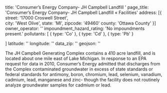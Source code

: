 title: 'Consumer’s Energy Company- JH Campbell Landfill '
page_title: 'Consumer’s Energy Company- JH Campbell Landfill  « Facilities'
address: [{
  street: '17000 Croswell Street',  
  city: 'West Olive',
  state: 'MI',
  zipcode: '49460'
  county: 'Ottawa County'
}]
owner_operator: ''
impoundment_hazard_rating: 'No impoundments present.'
pollutants: [
     {
       type: 'Co'
     },
     {
       type: 'Cd'
     },
    {
     type: 'Pb'
    }
  
]
latitude: ''
longitude: ''
data_zip: ''
geojson: ''

The JH Campbell Generating Complex contains a 410 acre landfill, and is located about one mile east of Lake Michigan. In response to an EPA request for data in 2010, Consumer’s Energy admitted that discharges from the Complex contaminated groundwater in excess of state standards or federal standards for antimony, boron, chromium, lead, selenium, vanadium, cadmium, lead, manganese and zinc- though the facility does not routinely analyze groundwater samples for cadmium or lead.